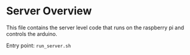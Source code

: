 # Server Overview

This file contains the server level code that runs on the raspberry pi and controls the arduino. 


Entry point: `run_server.sh`

